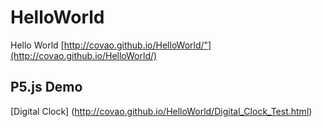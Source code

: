 # HelloWorld
Hello World [http://covao.github.io/HelloWorld/"](http://covao.github.io/HelloWorld/)

## P5.js Demo
 [Digital Clock] (http://covao.github.io/HelloWorld/Digital_Clock_Test.html)
